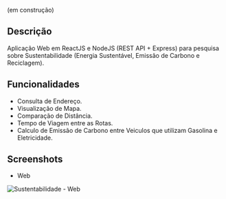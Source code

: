 (em construção)
## Descrição
Aplicação Web em ReactJS e NodeJS (REST API + Express) para pesquisa sobre Sustentabilidade (Energia Sustentável, Emissão de Carbono e Reciclagem).

## Funcionalidades
* Consulta de Endereço.
* Visualização de Mapa.
* Comparação de Distância.
* Tempo de Viagem entre as Rotas.
* Calculo de Emissão de Carbono entre Veiculos que utilizam Gasolina e Eletricidade.

## Screenshots
* Web
  
![Sustentabilidade - Web](https://github.com/fractalxg/portfolio-sustentabilidade/assets/147837025/d4706b2e-f009-472e-a646-f1c29c8bb19f)

